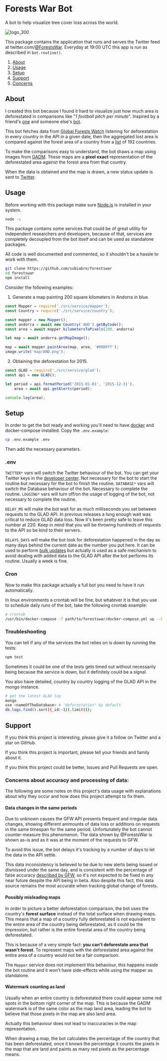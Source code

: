 # Forests War Bot
A bot to help visualize tree cover loss across the world.

![logo_300](https://user-images.githubusercontent.com/61125897/76841080-8eb67180-6838-11ea-8173-62c5ef5ce0b0.png)

This package contains the application that runs and serves the Twitter feed at twitter.com/[@ForestsWar](https://twitter.com/ForestsWar). Everyday at 19:00 UTC this app is run as described in `bot.routine()`.

1. [About](#About)
2. [Usage](#Usage)
3. [Setup](#Setup)
4. [Support](#Support)
5. [Concerns](#Concerns-about-accuracy-and-processing-of-data)

## About
I created this bot because I found it hard to visualize just how much area is deforestated in comparisons like "*1 football pitch per minute*". Inspired by a friend's [one](https://gitlab.com/wishiwasrubin/fwbot) and someone else's [bot](https://twitter.com/WorldWarBot).

This bot fetches data from [Global Forests Watch](https://www.globalforestwatch.org/) listening for deforestation in every country in the API in a given date, then the aggregated lost area is compared against the forest area of a country from a [list](https://en.wikipedia.org/wiki/List_of_countries_by_forest_area) of 192 countries.

To make the comparisons easy to understand, the bot draws a map using images from [GADM](https://gadm.org/). These maps are a **pixel exact** representation of the deforestated area against the forest area from that country.

When the data is obtained and the map is drawn, a new status update is sent to [Twitter](https://twitter.com/ForestWar).

## Usage
Before working with this package make sure [Node.js](https://nodejs.org/en/) is installed in your system.
```bash
node -v
```

This package contains some services that could be of great utility for independent researchers and developers, because of that, services are completely decoupled from the bot itself and can be used as standalone packages.

All code is well documented and commented, so it shouldn't be a hassle to work with them.

```bash
git clone https://github.com/subiabre/forestswar
cd forestswar
npm install
```

Consider the following examples:

1. Generate a map painting 200 square kilometers in Andorra in blue.
```js
const Mapper = require('./src/service/mapper');
const Country = require('./src/service/country');

const mapper = new Mapper();
const andorra = await new Country('AND').getByCode();
const area = await mapper.kilometersToPixels(200, andorra)

let map = await andorra.getMapImage();

map = await mapper.paintArea(map, area, '#0000ff');
image.write('map/AND.png');
```

2. Obtaining the deforestation for 2015.
```js
const GLAD = require('./src/service/glad');
const api = new GLAD();

let period = api.formatPeriod('2015-01-01', '2015-12-31'),
    area = await api.getAlerts(period);

console.log(area);
```

## Setup
In order to get the bot ready and working you'll need to have [docker](https://www.docker.com/) and docker-compose installed.
Copy the `.env.example`:

```bash
cp .env.example .env
```
Then add the necessary parameters.

### .env
`TWITTER*` vars will switch the Twitter behaviour of the bot. You can get your Twitter keys in the [developer center](https://developer.twitter.com/en). Not necessary for the bot to start the routine but necessary for the bot to finish the routine.
`DATABASE*` vars will switch the Database behaviour of the bot. Necessary to complete the routine.
`LOGGING*` vars will turn off/on the usage of logging of the bot, not necessary to complete the routine.

`DELAY_MS` will make the bot wait for as much milliseconds you set between requests to the GLAD API. In previous releases a long enough wait was critical to reduce GLAD data loss. Now it's been pretty safe to leave this number at 220. Keep in mind that you will be throwing hundreds of requests to the API so be kind to their servers.

`DELAYS_DAYS` will make the bot look for deforestation happened in the day as many days behind the current date as the number you put here. It can be used to perform [bulk updates](https://gist.github.com/subiabre/81ac8fd3ebb79cf4a877c8426d41d3aa) but actually is used as a safe mechanism to avoid dealing with added data to the GLAD API after the bot performs its routine. Usually a week is fine.

### Cron
Now to make this package actually a full bot you need to have it run automatically.

In linux environments a crontab will be fine, but whatever it is that you use to schedule daily runs of the bot, take the following crontab example:

```bash
# crontab
/usr/bin/docker-compose -f path/to/forestswar/docker-compose.yml up --build
```

### Troubleshooting
You can tell if any of the services the bot relies on is down by running the tests:
```bash
npm test
```

Sometimes it could be one of the tests gets timed out without necessarily being because the service is down, but it definitely could be a signal.

You also have detailed, country by country logging of the GLAD API in the mongo instance.

```bash
# get the latest GLAD log
mongo
use <nameOfTheDatabase> # "deforestation" by default
db.logs.find().sort({_id:-1}).limit(1);
```

## Support
If you think this project is interesting, please give it a follow on Twitter and a star on GitHub.

If you think this project is important, please tell your friends and family about it.

If you think this project could be better, Issues and Pull Requests are open.

### Concerns about accuracy and processing of data:
The following are some notes on this project's data usage with explanations about why they occur and how does this project attempt to fix them.

#### Data changes in the same periods

Due to unknown causes the GFW API presents frequent and irregular data changes, showing different ammounts of data loss or additions on requests in the same timespan for the same period. Unfortunately the bot cannot counter-measure this phenomenon. The data shown by @ForestsWar is shown as-is and as it was at the moment of the requests to GFW.

To avoid this issue, the bot delays it's tracking by a number of days to let the data in the API settle.

This data inconsistency is believed to be due to new alerts being issued or dismissed under the same day, and is consistent with the percentage of false accuracy [described by GFW](https://blog.globalforestwatch.org/data-and-research/how-accurate-is-accurate-enough-examining-the-glad-global-tree-cover-change-data-part-1), so it's not expected to be fixed in any near future despite the API being in beta. Also despite this fact, this data source remains the most accurate when tracking global change of forests.

#### Possibly misleading maps
In order to picture a better deforestation comparison, the bot uses the country's **forest surface** instead of the total surface when drawing maps. This means that a map of a country fully deforestated is not equivalent to the entire area of the country being deforestated, as it could be the impression, but rather is the entire forestal area of the country being deforestated.

This is because of a very simple fact: **you can't deforestate area that wasn't forest**. To represent maps with the deforestated area against the entire area of a country would not be a fair comparison.

The `Mapper` service does not implement this behaviour, this happens inside the bot routine and it won't have side-effects while using the mapper as standalone.

#### Watermark counting as land
Usually when an entire country is deforestated there could appear some red spots in the bottom right corner of the map. This is because the GADM watermark is of the same color as the map land area, leading the bot to believe that those pixels in the map are also land area.

Actually this behaviour does not lead to inaccuracies in the map representation.

When drawing a map, the bot calculates the percentage of the country that has been deforestated, once it knows the percentage it counts the pixels in the map that are land and paints as many red pixels as the percentage means.
